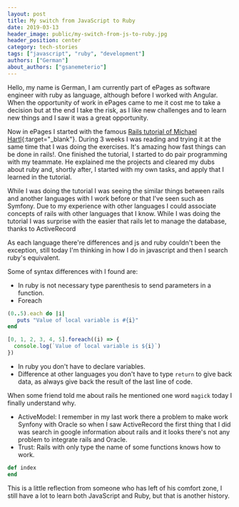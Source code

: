 ```yaml
---
layout: post
title: My switch from JavaScript to Ruby
date: 2019-03-13
header_image: public/my-switch-from-js-to-ruby.jpg
header_position: center
category: tech-stories
tags: ["javascript", "ruby", "development"]
authors: ["German"]
about_authors: ["gsanemeterio"]
---
```


Hello, my name is German, I am currently part of ePages as software engineer with ruby as language, although before I worked with Angular. When the opportunity of work in ePages came to me it cost me to take a decision but at the end I take the risk, as I like new challenges and to learn new things and I saw it was a great opportunity.

Now in ePages I started with the famous [Rails tutorial of Michael Hartl](https://www.railstutorial.org/){:target="_blank"}. During 3 weeks I was reading and trying it at the same time that I was doing the exercises. It's amazing how fast things can be done in rails!. One finished the tutorial, I started to do pair programming with my teammate. He explained me the projects and cleared my dubs about ruby and, shortly after, I started with my own tasks, and apply that I learned in the tutorial.

While I was doing the tutorial I was seeing the similar things between rails and another languages with I work before or that I've seen such as Symfony. Due to my experience with other languages I could associate concepts of rails with other languages that I know. While I was doing the tutorial I was surprise with the easier that rails let to manage the database, thanks to ActiveRecord

As each language there're differences and js and ruby couldn't been the exception, still today I'm thinking in how I do in javascript and then I search ruby's equivalent.

Some of syntax differences with I found are:

- In ruby is not necessary type parenthesis to send parameters in a function.
- Foreach

```ruby
(0..5).each do |i|
   puts "Value of local variable is #{i}"
end
```

```js
[0, 1, 2, 3, 4, 5].foreach((i) => {
  console.log(`Value of local variable is ${i}`)
})
```

- In ruby you don't have to declare variables.
- Difference at other languages you don't have to type `return` to give back data, as always give back the result of the last line of code.

When some friend told me about rails he mentioned one word `magick` today I finally understand why.

- ActiveModel: I remember in my last work there a problem to make work Synfony with Oracle so when I saw ActiveRecord the first thing that I did was search in google information about rails and it looks there's not any problem to integrate rails and Oracle.
- Trust: Rails with only type the name of some functions knows how to work.

```ruby
def index
end
```

This is a little reflection from someone who has left of his comfort zone, I still have a lot to learn both JavaScript and Ruby, but that is another history.
